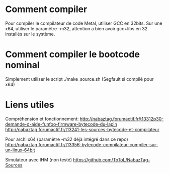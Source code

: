 Comment compiler
================
Pour compiler le compilateur de code Metal, utiliser GCC en 32bits.
Sur une x64, utiliser le paramètre -m32, attention a bien avoir gcc+libs en 32 installés sur le système.

Comment compiler le bootcode nominal
====================================
Simplement utiliser le script ./make_source.sh
(Segfault si compilé pour x64)

Liens utiles
============
Compréhension et fonctionnement:
http://nabaztag.forumactif.fr/t13312p30-demande-d-aide-funfoo-firmware-bytecode-du-lapin
http://nabaztag.forumactif.fr/t13241-les-sources-bytecode-et-compilateur

Pour archi x64 (paramètre -m32 déjà intégré dans ce repo)
http://nabaztag.forumactif.fr/t13356-bytecode-compilateur-compiler-sur-un-linux-64bit

Simulateur avec IHM (non testé)
https://github.com/ToToL/NabazTag-Sources

